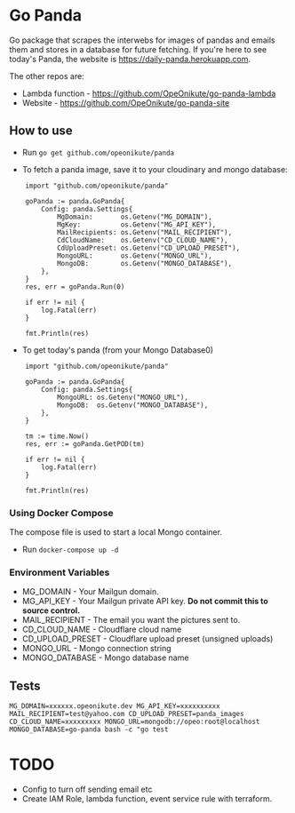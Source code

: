 # Go Panda

Go package that scrapes the interwebs for images of pandas and emails them and stores in a database for future fetching. If you're here to see today's Panda, the website is https://daily-panda.herokuapp.com.

The other repos are:
- Lambda function - https://github.com/OpeOnikute/go-panda-lambda
- Website - https://github.com/OpeOnikute/go-panda-site

## How to use

- Run `go get github.com/opeonikute/panda`

- To fetch a panda image, save it to your cloudinary and mongo database:
```
    import "github.com/opeonikute/panda"

	goPanda := panda.GoPanda{
		Config: panda.Settings{
			MgDomain:       os.Getenv("MG_DOMAIN"),
			MgKey:          os.Getenv("MG_API_KEY"),
			MailRecipients: os.Getenv("MAIL_RECIPIENT"),
			CdCloudName:    os.Getenv("CD_CLOUD_NAME"),
			CdUploadPreset: os.Getenv("CD_UPLOAD_PRESET"),
			MongoURL:       os.Getenv("MONGO_URL"),
			MongoDB:        os.Getenv("MONGO_DATABASE"),
		},
	}
	res, err = goPanda.Run(0)

    if err != nil {
		log.Fatal(err)
	}

    fmt.Println(res)
```

- To get today's panda (from your Mongo Database0)
```
    import "github.com/opeonikute/panda"
    
    goPanda := panda.GoPanda{
		Config: panda.Settings{
			MongoURL: os.Getenv("MONGO_URL"),
			MongoDB:  os.Getenv("MONGO_DATABASE"),
		},
	}

	tm := time.Now()
	res, err := goPanda.GetPOD(tm)

	if err != nil {
		log.Fatal(err)
	}

    fmt.Println(res)
```

### Using Docker Compose
The compose file is used to start a local Mongo container.
- Run `docker-compose up -d`

### Environment Variables

- MG_DOMAIN - Your Mailgun domain.
- MG_API_KEY - Your Mailgun private API key. **Do not commit this to source control.**
- MAIL_RECIPIENT - The email you want the pictures sent to.
- CD_CLOUD_NAME - Cloudflare cloud name
- CD_UPLOAD_PRESET - Cloudflare upload preset (unsigned uploads)
- MONGO_URL - Mongo connection string
- MONGO_DATABASE - Mongo database name

## Tests
```
MG_DOMAIN=xxxxxx.opeonikute.dev MG_API_KEY=xxxxxxxxxx MAIL_RECIPIENT=test@yahoo.com CD_UPLOAD_PRESET=panda_images  CD_CLOUD_NAME=xxxxxxxxx MONGO_URL=mongodb://opeo:root@localhost MONGO_DATABASE=go-panda bash -c "go test
```
# TODO
- Config to turn off sending email etc
- Create IAM Role, lambda function, event service rule with terraform.
